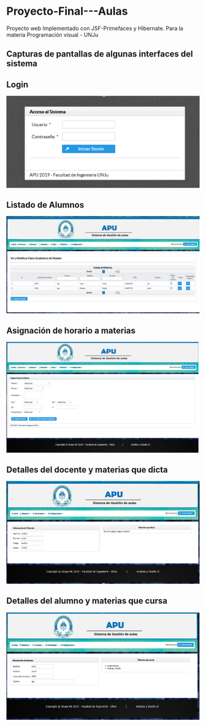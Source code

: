 # Proyecto-Final---Aulas
Proyecto web Implementado con JSF-Primefaces y Hibernate. Para la materia Programación visual - UNJu

## Capturas de pantallas de algunas interfaces del sistema

## Login
<img src="./screenshot/1.PNG" alt="" width="600"/>

## Listado de Alumnos
<img src="./screenshot/2.PNG" alt="" width="600"/>

## Asignación de horario a materias
<img src="./screenshot/3.PNG" alt="" width="600"/>

## Detalles del docente y materias que dicta
<img src="./screenshot/4.PNG" alt="" width="600"/>

## Detalles del alumno y materias que cursa
<img src="./screenshot/5.PNG" alt="" width="600"/>